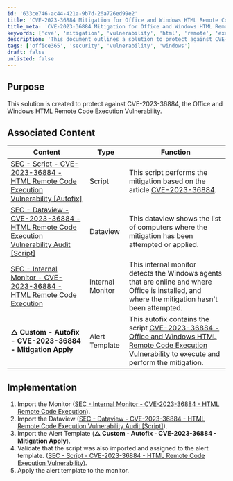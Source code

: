 ```yaml
---
id: '633ce746-ac44-421a-9b7d-26a726ed99e2'
title: 'CVE-2023-36884 Mitigation for Office and Windows HTML Remote Code Execution Vulnerability'
title_meta: 'CVE-2023-36884 Mitigation for Office and Windows HTML Remote Code Execution Vulnerability'
keywords: ['cve', 'mitigation', 'vulnerability', 'html', 'remote', 'execution', 'office', 'windows']
description: 'This document outlines a solution to protect against CVE-2023-36884, a critical vulnerability affecting Office and Windows that allows for remote code execution via HTML. It includes associated content such as scripts, dataviews, and internal monitors for effective mitigation.'
tags: ['office365', 'security', 'vulnerability', 'windows']
draft: false
unlisted: false
---
```


## Purpose

This solution is created to protect against CVE-2023-36884, the Office and Windows HTML Remote Code Execution Vulnerability.

## Associated Content

| Content                                                                                                                                                  | Type               | Function                                                                                                                                                        |
|----------------------------------------------------------------------------------------------------------------------------------------------------------|--------------------|-----------------------------------------------------------------------------------------------------------------------------------------------------------------|
| [SEC - Script - CVE-2023-36884 - HTML Remote Code Execution Vulnerability [Autofix]](<../cwa/scripts/CVE-2023-36884 - HTML Remote Code Execution Vulnerability Autofix.md>)                   | Script             | This script performs the mitigation based on the article [CVE-2023-36884](https://msrc.microsoft.com/update-guide/vulnerability/CVE-2023-36884).           |
| [SEC - Dataview - CVE-2023-36884 - HTML Remote Code Execution Vulnerability Audit [Script]](<../cwa/dataviews/CVE-2023-36884 - HTML Remote Code Execution Vulnerability Audit Script.md>)           | Dataview           | This dataview shows the list of computers where the mitigation has been attempted or applied.                                                                 |
| [SEC - Internal Monitor - CVE-2023-36884 - HTML Remote Code Execution](<../cwa/monitors/CVE-2023-36884 - HTML Remote Code Execution.md>)                                | Internal Monitor    | This internal monitor detects the Windows agents that are online and where Office is installed, and where the mitigation hasn't been attempted.               |
| **△ Custom - Autofix - CVE-2023-36884 - Mitigation Apply**                                                                                             | Alert Template      | This autofix contains the script [CVE-2023-36884 - Office and Windows HTML Remote Code Execution Vulnerability](<../cwa/scripts/CVE-2023-36884 - HTML Remote Code Execution Vulnerability Autofix.md>) to execute and perform the mitigation. |

## Implementation

1. Import the Monitor ([SEC - Internal Monitor - CVE-2023-36884 - HTML Remote Code Execution](<../cwa/monitors/CVE-2023-36884 - HTML Remote Code Execution.md>)).
2. Import the Dataview ([SEC - Dataview - CVE-2023-36884 - HTML Remote Code Execution Vulnerability Audit [Script]](<../cwa/dataviews/CVE-2023-36884 - HTML Remote Code Execution Vulnerability Audit Script.md>)).
3. Import the Alert Template (**△ Custom - Autofix - CVE-2023-36884 - Mitigation Apply**).
4. Validate that the script was also imported and assigned to the alert template. ([SEC - Script - CVE-2023-36884 - HTML Remote Code Execution Vulnerability](<../cwa/scripts/CVE-2023-36884 - HTML Remote Code Execution Vulnerability Autofix.md>)).
5. Apply the alert template to the monitor.

